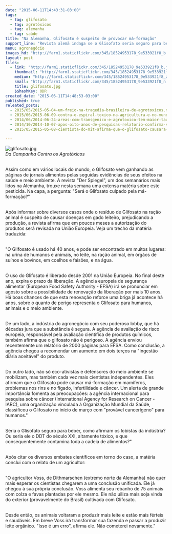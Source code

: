 ```yaml
---
date: "2015-06-11T14:43:31-03:00"
tags:
  - tag: glifosato
  - tag: agrotóxicos
  - tag: alemanha
  - tag: saúde
title: "Na Alemanha, Glifosato é suspeito de provocar má-formação"
support_line: "Revista alemã indaga se o Glisofato seria seguro para beber, \"como afirmam os lobistas da indústria? Ou seria ele o DDT do século XXI, altamente tóxico, e que consequentemente contamina toda a cadeia de alimentos?\""
menu: agronegócio
images_hd: "http://farm1.staticflickr.com/345/18524953178_9e533921f8_b.jpg"
layout: post
files:
  - link: "http://farm1.staticflickr.com/345/18524953178_9e533921f8_b.jpg"
    thumbnail: "http://farm1.staticflickr.com/345/18524953178_9e533921f8_t.jpg"
    medium: "http://farm1.staticflickr.com/345/18524953178_9e533921f8_z.jpg"
    small: "http://farm1.staticflickr.com/345/18524953178_9e533921f8_n.jpg"
    title: glifosato.jpg
    $$hashKey: 0DR
created_date: "2015-06-11T14:48:53-03:00"
published: true
releated_posts:
  - 2015/05/2015-05-04-um-freio-na-tragedia-brasileira-de-agrotoxicos.md
  - 2015/06/2015-06-09-contra-o-espiral-toxico-na-agricultura-e-no-mundo.md
  - 2014/06/2014-06-24-areas-com-transgenico-e-agrotoxico-tem-maior-taxa-de-cancer-aponta-relatorio.md-e
  - 2014/10/2014-10-07-apos-oito-anos-de-pesquisas-relatorio-confirma-vinculacao-glifosatocancer.md
  - 2015/05/2015-05-08-cientista-do-mit-afirma-que-o-glifosato-causara-autismo-em-50-das-criancas-ate-2025.md

---
```

<p><img alt="glifosato.jpg" src="http://farm1.staticflickr.com/345/18524953178_9e533921f8_b.jpg" /><br />
<em>Da Campanha Contra os Agrot&oacute;xicos</em></p>

<p><br />
Assim como em v&aacute;rios locais do mundo, o Glifosato vem ganhando as p&aacute;ginas de jornais alimentos pelas seguidas evid&ecirc;ncias de seus efeitos na sa&uacute;de e meio ambiente. A revista &quot;Der Spiegel&quot;, um dos seman&aacute;rios mais lidos na Alemanha, trouxe nesta semana uma extensa mat&eacute;ria sobre este pesticida. Na capa, a pergunta: &quot;Ser&aacute; o Glifosato culpado pela m&aacute;-forma&ccedil;&atilde;o?&quot;</p>

<p><br />
Ap&oacute;s informar sobre diversos casos onde o res&iacute;duo de Glifosato na ra&ccedil;&atilde;o animal &eacute; suspeito de causar doen&ccedil;as em gado leiteiro, prejudicando a produ&ccedil;&atilde;o, a revista afirma que em poucos meses a autoriza&ccedil;&atilde;o do produtos ser&aacute; revisada na Uni&atilde;o Europeia. Veja um trecho da mat&eacute;ria traduzida:</p>

<p><br />
&quot;O Glifosato &eacute; usado h&aacute; 40 anos, e pode ser encontrado em muitos lugares: na urina de humanos e animais, no leite, na ra&ccedil;&atilde;o animal, em &oacute;rg&atilde;os de su&iacute;nos e bovinos, em coelhos e fais&otilde;es, e na &aacute;gua.</p>

<p><br />
O uso do Glifosato &eacute; liberado desde 2001 na Uni&atilde;o Europeia. No final deste ano, expira o prazo da libera&ccedil;&atilde;o. A ag&ecirc;ncia europeia de seguran&ccedil;a alimentar (European Food Safety Authority - EFSA) ir&aacute; se pronunciar em agosto sobre a possibilidade de renova&ccedil;&atilde;o da libera&ccedil;&atilde;o por mais 10 anos. H&aacute; boas chances de que esta renova&ccedil;&atilde;o reforce uma briga j&aacute; acontece h&aacute; anos, sobre o quanto de perigo representa o Glifosato para humanos, animais e o meio ambiente.</p>

<p><br />
De um lado, a ind&uacute;stria do agroneg&oacute;cio com seu poderoso lobby, que h&aacute; d&eacute;cadas jura que a subst&acirc;ncia &eacute; segura. A ag&ecirc;ncia de avalia&ccedil;&atilde;o de risco europeia, respons&aacute;vel pela avalia&ccedil;&atilde;o cient&iacute;fica de produtos qu&iacute;micos, tamb&eacute;m afirma que o glifosato n&atilde;o &eacute; perigoso. A ag&ecirc;ncia enviou recentemente um relat&oacute;rio de 2000 p&aacute;ginas para EFSA. Como conclus&atilde;o, a ag&ecirc;ncia chegou a recomendar um aumento em dois ter&ccedil;os na &quot;ingest&atilde;o di&aacute;ria aceit&aacute;vel&quot; do produto.</p>

<p><br />
Do outro lado, n&atilde;o s&oacute; eco-ativistas e defensores do meio ambiente se mobilizam, mas tamb&eacute;m cada vez mais cientistas independentes. Eles afirmam que o Glifosato pode causar m&aacute;-forma&ccedil;&atilde;o em mam&iacute;feros, problemas nos rins e no f&iacute;gado, infertilidade e c&acirc;ncer. Um alerta de grande import&acirc;ncia fomenta as preocupa&ccedil;&otilde;es: a ag&ecirc;ncia internacional para pesquisa sobre c&acirc;ncer (International Agency for Research on Cancer - IARC), uma organiza&ccedil;&atilde;o vinculada &agrave; Organiza&ccedil;&atilde;o Mundial da Sa&uacute;de, classificou o Glifosato no in&iacute;cio de mar&ccedil;o com &quot;prov&aacute;vel cancer&iacute;geno&quot; para humanos.&quot;</p>

<p><br />
Seria o Glisofato seguro para beber, como afirmam os lobistas da ind&uacute;stria? Ou seria ele o DDT do s&eacute;culo XXI, altamente t&oacute;xico, e que consequentemente contamina toda a cadeia de alimentos?&quot;</p>

<p><br />
Ap&oacute;s citar os diversos embates cient&iacute;ficos em torno do caso, a mat&eacute;ria conclui com o relato de um agricultor:</p>

<p><br />
&quot;O agricultor Voss, de Dithmarschen (extremo norte da Alemanha) n&atilde;o quer mais esperar os cientistas chegarem a uma conclus&atilde;o unificada. Ele j&aacute; chegou &agrave; sua pr&oacute;pria conclus&atilde;o. Voss alimenta seu rebanho de 75 animais com colza e favas plantadas por ele mesmo. Ele n&atilde;o uiliza mais soja vinda do exterior (provavelmente do Brasil) cultivada com Glifosato.</p>

<p><br />
Desde ent&atilde;o, os animais voltaram a produzir mais leite e est&atilde;o mais f&eacute;rteis e saud&aacute;veis. Em breve Voss ir&aacute; transformar sua fazenda e passar a produzir leite org&acirc;nico. &quot;Isso &eacute; um erro&quot;, afirma ele. N&atilde;o cometerei novamente.&quot;</p>
